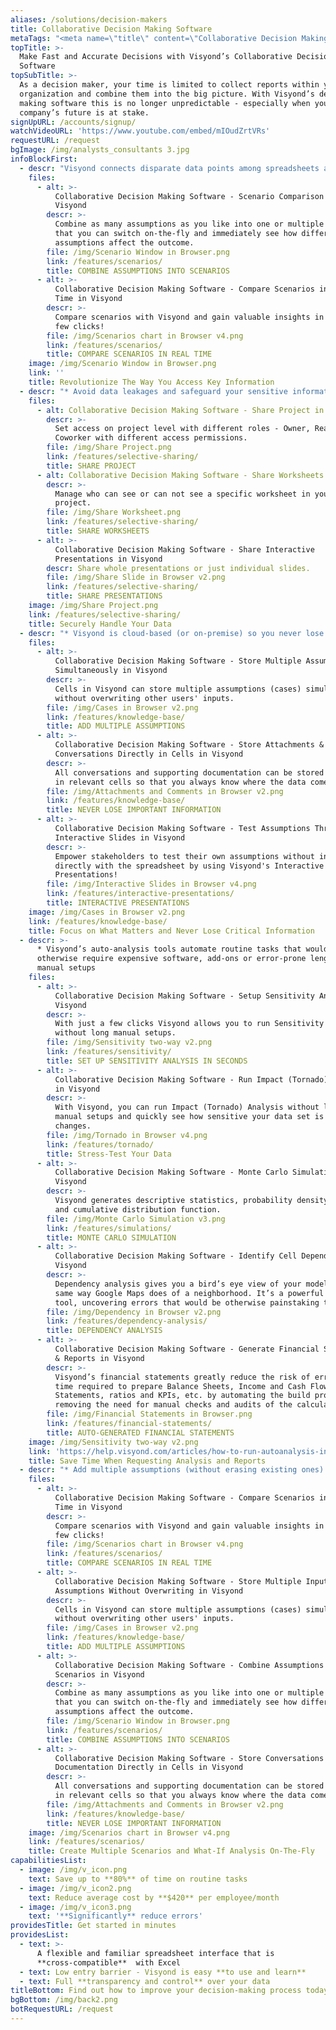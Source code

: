 ```yaml
---
aliases: /solutions/decision-makers
title: Collaborative Decision Making Software
metaTags: "<meta name=\"title\" content=\"Collaborative Decision Making Software\">\r\n\r\n<meta name=\"description\" content=\"Visyond’s collaborative decision making software will help you visualize the impact of your spreadsheet based decisions and answer any questions in real time, reduce errors and control what each collaborator can see and interact with.\">\r\n \r\n<meta name=\"keywords\" content=\"collaborative decision making software, decision making software\">\r\n"
topTitle: >-
  Make Fast and Accurate Decisions with Visyond’s Collaborative Decision Making
  Software
topSubTitle: >-
  As a decision maker, your time is limited to collect reports within your
  organization and combine them into the big picture. With Visyond’s decision
  making software this is no longer unpredictable - especially when your
  company’s future is at stake.
signUpURL: /accounts/signup/
watchVideoURL: 'https://www.youtube.com/embed/mIOudZrtVRs'
requestURL: /request
bgImage: /img/analysts_consultants 3.jpg
infoBlockFirst:
  - descr: "Visyond connects disparate data points among spreadsheets and displays the information to support your decision making:\r\n\n* Graphically identify opportunities and risks\r\n* Secure confidential information to be viewed only by authorized users\r\n* Test assumptions and easily consolidate data\r\n* Run analysis at an unprecedented speed and accuracy\r\n"
    files:
      - alt: >-
          Collaborative Decision Making Software - Scenario Comparison in
          Visyond
        descr: >-
          Combine as many assumptions as you like into one or multiple scenarios
          that you can switch on-the-fly and immediately see how different
          assumptions affect the outcome.
        file: /img/Scenario Window in Browser.png
        link: /features/scenarios/
        title: COMBINE ASSUMPTIONS INTO SCENARIOS
      - alt: >-
          Collaborative Decision Making Software - Compare Scenarios in Real
          Time in Visyond
        descr: >-
          Compare scenarios with Visyond and gain valuable insights in just a
          few clicks!
        file: /img/Scenarios chart in Browser v4.png
        link: /features/scenarios/
        title: COMPARE SCENARIOS IN REAL TIME
    image: /img/Scenario Window in Browser.png
    link: ''
    title: Revolutionize The Way You Access Key Information
  - descr: "* Avoid data leakages and safeguard your sensitive information with Visyond’s innovative selective sharing \r\n* Allow access to only certain cells, worksheets, charts or linked reports and slides, \r\n* Expose only what each collaborator should see or interact with - certain cells, worksheets, reports or individual slides in presentations\r\n"
    files:
      - alt: Collaborative Decision Making Software - Share Project in Visyond
        descr: >-
          Set access on project level with different roles - Owner, Reader,
          Coworker with different access permissions.
        file: /img/Share Project.png
        link: /features/selective-sharing/
        title: SHARE PROJECT
      - alt: Collaborative Decision Making Software - Share Worksheets in Visyond
        descr: >-
          Manage who can see or can not see a specific worksheet in your
          project.
        file: /img/Share Worksheet.png
        link: /features/selective-sharing/
        title: SHARE WORKSHEETS
      - alt: >-
          Collaborative Decision Making Software - Share Interactive
          Presentations in Visyond
        descr: Share whole presentations or just individual slides.
        file: /img/Share Slide in Browser v2.png
        link: /features/selective-sharing/
        title: SHARE PRESENTATIONS
    image: /img/Share Project.png
    link: /features/selective-sharing/
    title: Securely Handle Your Data
  - descr: "* Visyond is cloud-based (or on-premise) so you never lose information \r\n* Manage and transfer team knowledge easily (no more spreadsheets kept on someone’s desktop)\r\n* Reduce dependency from the model creator by enabling collaborative analysis and stress testing through interactive presentations and calculators\r\n* Never break formulas or lose your teams’ work and track their input and changes\r\n"
    files:
      - alt: >-
          Collaborative Decision Making Software - Store Multiple Assumptions
          Simultaneously in Visyond
        descr: >-
          Cells in Visyond can store multiple assumptions (cases) simultaneously
          without overwriting other users' inputs.
        file: /img/Cases in Browser v2.png
        link: /features/knowledge-base/
        title: ADD MULTIPLE ASSUMPTIONS
      - alt: >-
          Collaborative Decision Making Software - Store Attachments &
          Conversations Directly in Cells in Visyond
        descr: >-
          All conversations and supporting documentation can be stored directly
          in relevant cells so that you always know where the data comes from.
        file: /img/Attachments and Comments in Browser v2.png
        link: /features/knowledge-base/
        title: NEVER LOSE IMPORTANT INFORMATION
      - alt: >-
          Collaborative Decision Making Software - Test Assumptions Through
          Interactive Slides in Visyond
        descr: >-
          Empower stakeholders to test their own assumptions without interacting
          directly with the spreadsheet by using Visyond's Interactive
          Presentations!
        file: /img/Interactive Slides in Browser v4.png
        link: /features/interactive-presentations/
        title: INTERACTIVE PRESENTATIONS
    image: /img/Cases in Browser v2.png
    link: /features/knowledge-base/
    title: Focus on What Matters and Never Lose Critical Information
  - descr: >-
      * Visyond’s auto-analysis tools automate routine tasks that would
      otherwise require expensive software, add-ons or error-prone lengthy
      manual setups
    files:
      - alt: >-
          Collaborative Decision Making Software - Setup Sensitivity Analysis in
          Visyond
        descr: >-
          With just a few clicks Visyond allows you to run Sensitivity analysis
          without long manual setups.
        file: /img/Sensitivity two-way v2.png
        link: /features/sensitivity/
        title: SET UP SENSITIVITY ANALYSIS IN SECONDS
      - alt: >-
          Collaborative Decision Making Software - Run Impact (Tornado) Analysis
          in Visyond
        descr: >-
          With Visyond, you can run Impact (Tornado) Analysis without long
          manual setups and quickly see how sensitive your data set is to
          changes.
        file: /img/Tornado in Browser v4.png
        link: /features/tornado/
        title: Stress-Test Your Data
      - alt: >-
          Collaborative Decision Making Software - Monte Carlo Simulations in
          Visyond
        descr: >-
          Visyond generates descriptive statistics, probability density function
          and cumulative distribution function.
        file: /img/Monte Carlo Simulation v3.png
        link: /features/simulations/
        title: MONTE CARLO SIMULATION
      - alt: >-
          Collaborative Decision Making Software - Identify Cell Dependencies in
          Visyond
        descr: >-
          Dependency analysis gives you a bird’s eye view of your model in the
          same way Google Maps does of a neighborhood. It’s a powerful auditing
          tool, uncovering errors that would be otherwise painstaking to catch.
        file: /img/Dependency in Browser v2.png
        link: /features/dependency-analysis/
        title: DEPENDENCY ANALYSIS
      - alt: >-
          Collaborative Decision Making Software - Generate Financial Statements
          & Reports in Visyond
        descr: >-
          Visyond’s financial statements greatly reduce the risk of errors and
          time required to prepare Balance Sheets, Income and Cash Flow
          Statements, ratios and KPIs, etc. by automating the build process and
          removing the need for manual checks and audits of the calculations.
        file: /img/Financial Statements in Browser.png
        link: /features/financial-statements/
        title: AUTO-GENERATED FINANCIAL STATEMENTS
    image: /img/Sensitivity two-way v2.png
    link: 'https://help.visyond.com/articles/how-to-run-autoanalysis-in-visyond/'
    title: Save Time When Requesting Analysis and Reports
  - descr: "* Add multiple assumptions (without erasing existing ones) to any cell and combine them in scenarios\r\n* Have as many scenarios as you like without the chaos of multiple files and model versions\r\n* Visualize and compare all the scenarios with in real time\r\n* Retrieve supporting documents instantaneously from inside the cell\r\n"
    files:
      - alt: >-
          Collaborative Decision Making Software - Compare Scenarios in Real
          Time in Visyond
        descr: >-
          Compare scenarios with Visyond and gain valuable insights in just a
          few clicks!
        file: /img/Scenarios chart in Browser v4.png
        link: /features/scenarios/
        title: COMPARE SCENARIOS IN REAL TIME
      - alt: >-
          Collaborative Decision Making Software - Store Multiple Inputs &
          Assumptions Without Overwriting in Visyond
        descr: >-
          Cells in Visyond can store multiple assumptions (cases) simultaneously
          without overwriting other users' inputs.
        file: /img/Cases in Browser v2.png
        link: /features/knowledge-base/
        title: ADD MULTIPLE ASSUMPTIONS
      - alt: >-
          Collaborative Decision Making Software - Combine Assumptions into
          Scenarios in Visyond
        descr: >-
          Combine as many assumptions as you like into one or multiple scenarios
          that you can switch on-the-fly and immediately see how different
          assumptions affect the outcome.
        file: /img/Scenario Window in Browser.png
        link: /features/scenarios/
        title: COMBINE ASSUMPTIONS INTO SCENARIOS
      - alt: >-
          Collaborative Decision Making Software - Store Conversations and
          Documentation Directly in Cells in Visyond
        descr: >-
          All conversations and supporting documentation can be stored directly
          in relevant cells so that you always know where the data comes from.
        file: /img/Attachments and Comments in Browser v2.png
        link: /features/knowledge-base/
        title: NEVER LOSE IMPORTANT INFORMATION
    image: /img/Scenarios chart in Browser v4.png
    link: /features/scenarios/
    title: Create Multiple Scenarios and What-If Analysis On-The-Fly
capabilitiesList:
  - image: /img/v_icon.png
    text: Save up to **80%** of time on routine tasks
  - image: /img/v_icon2.png
    text: Reduce average cost by **$420** per employee/month
  - image: /img/v_icon3.png
    text: '**Significantly** reduce errors'
providesTitle: Get started in minutes
providesList:
  - text: >-
      A flexible and familiar spreadsheet interface that is
      **cross-compatible**  with Excel
  - text: Low entry barrier - Visyond is easy **to use and learn**
  - text: Full **transparency and control** over your data
titleBottom: Find out how to improve your decision-making process today
bgBottom: /img/back2.png
botRequestURL: /request
---
```


